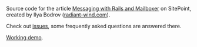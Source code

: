 Source code for the article [Messaging with Rails and Mailboxer](http://www.sitepoint.com/messaging-rails-mailboxer/) on
SitePoint,
created by Ilya Bodrov ([radiant-wind.com](http://radiant-wind.com)).

Check out [issues](https://github.com/bodrovis/SitePoint-Mailboxer/issues?q=is%3Aissue+is%3Aclosed),
some frequently asked questions are answered there.

[Working demo](http://sitepoint-mailboxer.herokuapp.com/).